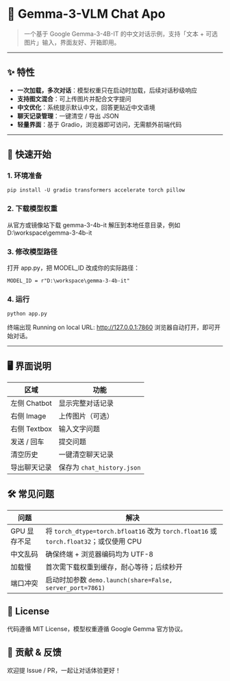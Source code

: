 # 💬 Gemma-3-VLM Chat Apo

> 一个基于 Google Gemma-3-4B-IT 的中文对话示例，支持「文本 + 可选图片」输入，界面友好、开箱即用。

---

## ✨ 特性

- **一次加载，多次对话**：模型权重只在启动时加载，后续对话秒级响应  
- **支持图文混合**：可上传图片并配合文字提问  
- **中文优化**：系统提示默认中文，回答更贴近中文语境  
- **聊天记录管理**：一键清空 / 导出 JSON  
- **轻量界面**：基于 Gradio，浏览器即可访问，无需额外前端代码  

---

## 🚀 快速开始

### 1. 环境准备

```
pip install -U gradio transformers accelerate torch pillow
```

### 2. 下载模型权重
从官方或镜像站下载 gemma-3-4b-it
解压到本地任意目录，例如
D:\workspace\gemma-3-4b-it


### 3. 修改模型路径
打开 app.py，把 MODEL_ID 改成你的实际路径：
```
MODEL_ID = r"D:\workspace\gemma-3-4b-it"
```

### 4. 运行
```
python app.py
```

终端出现
Running on local URL:  http://127.0.0.1:7860
浏览器自动打开，即可开始对话。

---
## 🖥️ 界面说明
| 区域         | 功能                      |
| ---------- | ----------------------- |
| 左侧 Chatbot | 显示完整对话记录                |
| 右侧 Image   | 上传图片（可选）                |
| 右侧 Textbox | 输入文字问题                  |
| 发送 / 回车    | 提交问题                    |
| 清空历史       | 一键清空聊天记录                |
| 导出聊天记录     | 保存为 `chat_history.json` |

## 🛠️ 常见问题
| 问题       | 解决                                                                           |
| -------- | ---------------------------------------------------------------------------- |
| GPU 显存不足 | 将 `torch_dtype=torch.bfloat16` 改为 `torch.float16` 或 `torch.float32`；或仅使用 CPU |
| 中文乱码     | 确保终端 + 浏览器编码均为 UTF-8                                                         |
| 加载慢      | 首次需下载权重到缓存，耐心等待；后续秒开                                                         |
| 端口冲突     | 启动时加参数 `demo.launch(share=False, server_port=7861)`                          |

## 📜 License
代码遵循 MIT License，模型权重遵循 Google Gemma 官方协议。
## 🤝 贡献 & 反馈
欢迎提 Issue / PR，一起让对话体验更好！